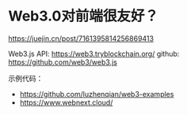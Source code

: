 # Web3.0对前端很友好？

<https://juejin.cn/post/7161395814256869413>

Web3.js API: https://web3.tryblockchain.org/
github: https://github.com/web3/web3.js


示例代码：

- https://github.com/luzhenqian/web3-examples
- https://www.webnext.cloud/

